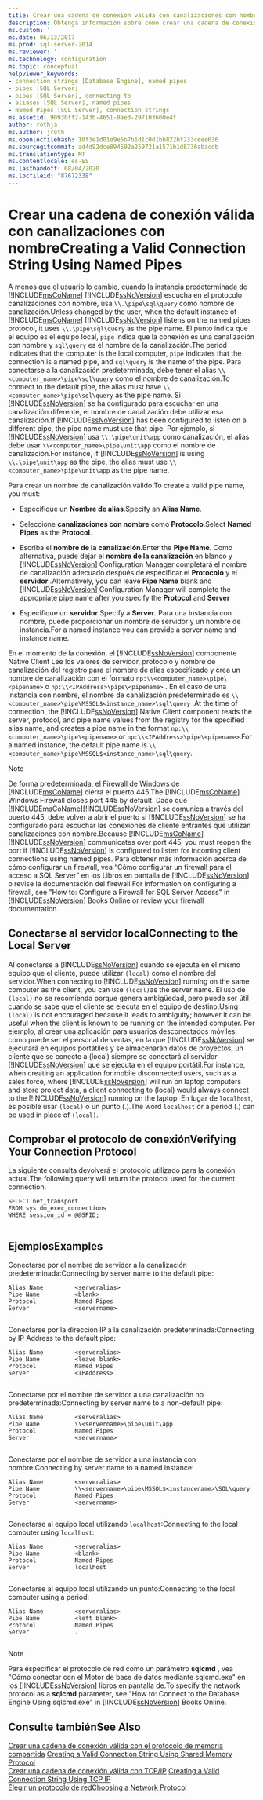 ```yaml
---
title: Crear una cadena de conexión válida con canalizaciones con nombre | Microsoft Docs
description: Obtenga información sobre cómo crear una cadena de conexión válida al usar el protocolo canalizaciones con nombre para conectarse a una instancia de SQL Server. Ver ejemplos de nombres de canalización válidos.
ms.custom: ''
ms.date: 06/13/2017
ms.prod: sql-server-2014
ms.reviewer: ''
ms.technology: configuration
ms.topic: conceptual
helpviewer_keywords:
- connection strings [Database Engine], named pipes
- pipes [SQL Server]
- pipes [SQL Server], connecting to
- aliases [SQL Server], named pipes
- Named Pipes [SQL Server], connection strings
ms.assetid: 90930ff2-143b-4651-8ae3-297103600e4f
author: rothja
ms.author: jroth
ms.openlocfilehash: 10f3e1d01e9e5b7b1d1c0d1bb822bf233ceee636
ms.sourcegitcommit: ad4d92dce894592a259721a1571b1d8736abacdb
ms.translationtype: MT
ms.contentlocale: es-ES
ms.lasthandoff: 08/04/2020
ms.locfileid: "87672338"
---
```

# <a name="creating-a-valid-connection-string-using-named-pipes"></a><span data-ttu-id="16a29-104">Crear una cadena de conexión válida con canalizaciones con nombre</span><span class="sxs-lookup"><span data-stu-id="16a29-104">Creating a Valid Connection String Using Named Pipes</span></span>
  <span data-ttu-id="16a29-105">A menos que el usuario lo cambie, cuando la instancia predeterminada de [!INCLUDE[msCoName](../../includes/msconame-md.md)] [!INCLUDE[ssNoVersion](../../includes/ssnoversion-md.md)] escucha en el protocolo canalizaciones con nombre, usa `\\.\pipe\sql\query` como nombre de canalización.</span><span class="sxs-lookup"><span data-stu-id="16a29-105">Unless changed by the user, when the default instance of [!INCLUDE[msCoName](../../includes/msconame-md.md)] [!INCLUDE[ssNoVersion](../../includes/ssnoversion-md.md)] listens on the named pipes protocol, it uses `\\.\pipe\sql\query` as the pipe name.</span></span> <span data-ttu-id="16a29-106">El punto indica que el equipo es el equipo local, `pipe` indica que la conexión es una canalización con nombre y `sql\query` es el nombre de la canalización.</span><span class="sxs-lookup"><span data-stu-id="16a29-106">The period indicates that the computer is the local computer, `pipe` indicates that the connection is a named pipe, and `sql\query` is the name of the pipe.</span></span> <span data-ttu-id="16a29-107">Para conectarse a la canalización predeterminada, debe tener el alias `\\<computer_name>\pipe\sql\query` como el nombre de canalización.</span><span class="sxs-lookup"><span data-stu-id="16a29-107">To connect to the default pipe, the alias must have `\\<computer_name>\pipe\sql\query` as the pipe name.</span></span> <span data-ttu-id="16a29-108">Si [!INCLUDE[ssNoVersion](../../includes/ssnoversion-md.md)] se ha configurado para escuchar en una canalización diferente, el nombre de canalización debe utilizar esa canalización.</span><span class="sxs-lookup"><span data-stu-id="16a29-108">If [!INCLUDE[ssNoVersion](../../includes/ssnoversion-md.md)] has been configured to listen on a different pipe, the pipe name must use that pipe.</span></span> <span data-ttu-id="16a29-109">Por ejemplo, si [!INCLUDE[ssNoVersion](../../includes/ssnoversion-md.md)] usa `\\.\pipe\unit\app` como canalización, el alias debe usar `\\<computer_name>\pipe\unit\app` como el nombre de canalización.</span><span class="sxs-lookup"><span data-stu-id="16a29-109">For instance, if [!INCLUDE[ssNoVersion](../../includes/ssnoversion-md.md)] is using `\\.\pipe\unit\app` as the pipe, the alias must use `\\<computer_name>\pipe\unit\app` as the pipe name.</span></span>  
  
 <span data-ttu-id="16a29-110">Para crear un nombre de canalización válido:</span><span class="sxs-lookup"><span data-stu-id="16a29-110">To create a valid pipe name, you must:</span></span>  
  
-   <span data-ttu-id="16a29-111">Especifique un **Nombre de alias**.</span><span class="sxs-lookup"><span data-stu-id="16a29-111">Specify an **Alias Name**.</span></span>  
  
-   <span data-ttu-id="16a29-112">Seleccione **canalizaciones con nombre** como **Protocolo**.</span><span class="sxs-lookup"><span data-stu-id="16a29-112">Select **Named Pipes** as the **Protocol**.</span></span>  
  
-   <span data-ttu-id="16a29-113">Escriba el **nombre de la canalización**.</span><span class="sxs-lookup"><span data-stu-id="16a29-113">Enter the **Pipe Name**.</span></span> <span data-ttu-id="16a29-114">Como alternativa, puede dejar el **nombre de la canalización** en blanco y [!INCLUDE[ssNoVersion](../../includes/ssnoversion-md.md)] Configuration Manager completará el nombre de canalización adecuado después de especificar el **Protocolo** y el **servidor** .</span><span class="sxs-lookup"><span data-stu-id="16a29-114">Alternatively, you can leave **Pipe Name** blank and [!INCLUDE[ssNoVersion](../../includes/ssnoversion-md.md)] Configuration Manager will complete the appropriate pipe name after you specify the **Protocol** and **Server**</span></span>  
  
-   <span data-ttu-id="16a29-115">Especifique un **servidor**.</span><span class="sxs-lookup"><span data-stu-id="16a29-115">Specify a **Server**.</span></span> <span data-ttu-id="16a29-116">Para una instancia con nombre, puede proporcionar un nombre de servidor y un nombre de instancia.</span><span class="sxs-lookup"><span data-stu-id="16a29-116">For a named instance you can provide a server name and instance name.</span></span>  
  
 <span data-ttu-id="16a29-117">En el momento de la conexión, el [!INCLUDE[ssNoVersion](../../includes/ssnoversion-md.md)] componente Native Client Lee los valores de servidor, protocolo y nombre de canalización del registro para el nombre de alias especificado y crea un nombre de canalización con el formato `np:\\<computer_name>\pipe\<pipename>` o `np:\\<IPAddress>\pipe\<pipename>` . En el caso de una instancia con nombre, el nombre de canalización predeterminado es `\\<computer_name>\pipe\MSSQL$<instance_name>\sql\query` .</span><span class="sxs-lookup"><span data-stu-id="16a29-117">At the time of connection, the [!INCLUDE[ssNoVersion](../../includes/ssnoversion-md.md)] Native Client component reads the server, protocol, and pipe name values from the registry for the specified alias name, and creates a pipe name in the format `np:\\<computer_name>\pipe\<pipename>` or `np:\\<IPAddress>\pipe\<pipename>`.For a named instance, the default pipe name is `\\<computer_name>\pipe\MSSQL$<instance_name>\sql\query`.</span></span>  
  
> [!NOTE]  
>  <span data-ttu-id="16a29-118">De forma predeterminada, el Firewall de Windows de [!INCLUDE[msCoName](../../includes/msconame-md.md)] cierra el puerto 445.</span><span class="sxs-lookup"><span data-stu-id="16a29-118">The [!INCLUDE[msCoName](../../includes/msconame-md.md)] Windows Firewall closes port 445 by default.</span></span> <span data-ttu-id="16a29-119">Dado que [!INCLUDE[msCoName](../../includes/msconame-md.md)][!INCLUDE[ssNoVersion](../../includes/ssnoversion-md.md)] se comunica a través del puerto 445, debe volver a abrir el puerto si [!INCLUDE[ssNoVersion](../../includes/ssnoversion-md.md)] se ha configurado para escuchar las conexiones de cliente entrantes que utilizan canalizaciones con nombre.</span><span class="sxs-lookup"><span data-stu-id="16a29-119">Because [!INCLUDE[msCoName](../../includes/msconame-md.md)][!INCLUDE[ssNoVersion](../../includes/ssnoversion-md.md)] communicates over port 445, you must reopen the port if [!INCLUDE[ssNoVersion](../../includes/ssnoversion-md.md)] is configured to listen for incoming client connections using named pipes.</span></span> <span data-ttu-id="16a29-120">Para obtener más información acerca de cómo configurar un firewall, vea “Cómo configurar un firewall para el acceso a SQL Server” en los Libros en pantalla de [!INCLUDE[ssNoVersion](../../includes/ssnoversion-md.md)] o revise la documentación del firewall.</span><span class="sxs-lookup"><span data-stu-id="16a29-120">For information on configuring a firewall, see "How to: Configure a Firewall for SQL Server Access" in [!INCLUDE[ssNoVersion](../../includes/ssnoversion-md.md)] Books Online or review your firewall documentation.</span></span>  
  
## <a name="connecting-to-the-local-server"></a><span data-ttu-id="16a29-121">Conectarse al servidor local</span><span class="sxs-lookup"><span data-stu-id="16a29-121">Connecting to the Local Server</span></span>  
 <span data-ttu-id="16a29-122">Al conectarse a [!INCLUDE[ssNoVersion](../../includes/ssnoversion-md.md)] cuando se ejecuta en el mismo equipo que el cliente, puede utilizar `(local)` como el nombre del servidor.</span><span class="sxs-lookup"><span data-stu-id="16a29-122">When connecting to [!INCLUDE[ssNoVersion](../../includes/ssnoversion-md.md)] running on the same computer as the client, you can use `(local)`as the server name.</span></span> <span data-ttu-id="16a29-123">El uso de `(local)` no se recomienda porque genera ambigüedad, pero puede ser útil cuando se sabe que el cliente se ejecuta en el equipo de destino.</span><span class="sxs-lookup"><span data-stu-id="16a29-123">Using `(local)` is not encouraged because it leads to ambiguity; however it can be useful when the client is known to be running on the intended computer.</span></span> <span data-ttu-id="16a29-124">Por ejemplo, al crear una aplicación para usuarios desconectados móviles, como puede ser el personal de ventas, en la que [!INCLUDE[ssNoVersion](../../includes/ssnoversion-md.md)] se ejecutará en equipos portátiles y se almacenarán datos de proyectos, un cliente que se conecte a (local) siempre se conectará al servidor [!INCLUDE[ssNoVersion](../../includes/ssnoversion-md.md)] que se ejecuta en el equipo portátil.</span><span class="sxs-lookup"><span data-stu-id="16a29-124">For instance, when creating an application for mobile disconnected users, such as a sales force, where [!INCLUDE[ssNoVersion](../../includes/ssnoversion-md.md)] will run on laptop computers and store project data, a client connecting to (local) would always connect to the [!INCLUDE[ssNoVersion](../../includes/ssnoversion-md.md)] running on the laptop.</span></span> <span data-ttu-id="16a29-125">En lugar de `localhost`, es posible usar `(local)` o un punto (.).</span><span class="sxs-lookup"><span data-stu-id="16a29-125">The word `localhost` or a period (.) can be used in place of `(local)`.</span></span>  
  
## <a name="verifying-your-connection-protocol"></a><span data-ttu-id="16a29-126">Comprobar el protocolo de conexión</span><span class="sxs-lookup"><span data-stu-id="16a29-126">Verifying Your Connection Protocol</span></span>  
 <span data-ttu-id="16a29-127">La siguiente consulta devolverá el protocolo utilizado para la conexión actual.</span><span class="sxs-lookup"><span data-stu-id="16a29-127">The following query will return the protocol used for the current connection.</span></span>  
  
```  
SELECT net_transport   
FROM sys.dm_exec_connections   
WHERE session_id = @@SPID;  
  
```  
  
## <a name="examples"></a><span data-ttu-id="16a29-128">Ejemplos</span><span class="sxs-lookup"><span data-stu-id="16a29-128">Examples</span></span>  
 <span data-ttu-id="16a29-129">Conectarse por el nombre de servidor a la canalización predeterminada:</span><span class="sxs-lookup"><span data-stu-id="16a29-129">Connecting by server name to the default pipe:</span></span>  
  
```  
Alias Name         <serveralias>  
Pipe Name          <blank>  
Protocol           Named Pipes  
Server             <servername>  
  
```  
  
 <span data-ttu-id="16a29-130">Conectarse por la dirección IP a la canalización predeterminada:</span><span class="sxs-lookup"><span data-stu-id="16a29-130">Connecting by IP Address to the default pipe:</span></span>  
  
```  
Alias Name         <serveralias>  
Pipe Name          <leave blank>  
Protocol           Named Pipes  
Server             <IPAddress>  
  
```  
  
 <span data-ttu-id="16a29-131">Conectarse por el nombre de servidor a una canalización no predeterminada:</span><span class="sxs-lookup"><span data-stu-id="16a29-131">Connecting by server name to a non-default pipe:</span></span>  
  
```  
Alias Name         <serveralias>  
Pipe Name          \\<servername>\pipe\unit\app  
Protocol           Named Pipes  
Server             <servername>  
  
```  
  
 <span data-ttu-id="16a29-132">Conectarse por el nombre de servidor a una instancia con nombre:</span><span class="sxs-lookup"><span data-stu-id="16a29-132">Connecting by server name to a named instance:</span></span>  
  
```  
Alias Name         <serveralias>  
Pipe Name          \\<servername>\pipe\MSSQL$<instancename>\SQL\query  
Protocol           Named Pipes  
Server             <servername>  
  
```  
  
 <span data-ttu-id="16a29-133">Conectarse al equipo local utilizando `localhost`:</span><span class="sxs-lookup"><span data-stu-id="16a29-133">Connecting to the local computer using `localhost`:</span></span>  
  
```  
Alias Name         <serveralias>  
Pipe Name          <blank>  
Protocol           Named Pipes  
Server             localhost  
  
```  
  
 <span data-ttu-id="16a29-134">Conectarse al equipo local utilizando un punto:</span><span class="sxs-lookup"><span data-stu-id="16a29-134">Connecting to the local computer using a period:</span></span>  
  
```  
Alias Name         <serveralias>  
Pipe Name          <left blank>  
Protocol           Named Pipes  
Server             .  
  
```  
  
> [!NOTE]  
>  <span data-ttu-id="16a29-135">Para especificar el protocolo de red como un parámetro **sqlcmd** , vea "Cómo conectar con el Motor de base de datos mediante sqlcmd.exe" en los [!INCLUDE[ssNoVersion](../../includes/ssnoversion-md.md)] libros en pantalla de.</span><span class="sxs-lookup"><span data-stu-id="16a29-135">To specify the network protocol as a **sqlcmd** parameter, see "How to: Connect to the Database Engine Using sqlcmd.exe" in [!INCLUDE[ssNoVersion](../../includes/ssnoversion-md.md)] Books Online.</span></span>  
  
## <a name="see-also"></a><span data-ttu-id="16a29-136">Consulte también</span><span class="sxs-lookup"><span data-stu-id="16a29-136">See Also</span></span>  
 <span data-ttu-id="16a29-137">[Crear una cadena de conexión válida con el protocolo de memoria compartida](../../../2014/tools/configuration-manager/creating-a-valid-connection-string-using-shared-memory-protocol.md) </span><span class="sxs-lookup"><span data-stu-id="16a29-137">[Creating a Valid Connection String Using Shared Memory Protocol](../../../2014/tools/configuration-manager/creating-a-valid-connection-string-using-shared-memory-protocol.md) </span></span>  
 <span data-ttu-id="16a29-138">[Crear una cadena de conexión válida con TCP/IP](../../../2014/tools/configuration-manager/creating-a-valid-connection-string-using-tcp-ip.md) </span><span class="sxs-lookup"><span data-stu-id="16a29-138">[Creating a Valid Connection String Using TCP IP](../../../2014/tools/configuration-manager/creating-a-valid-connection-string-using-tcp-ip.md) </span></span>  
 [<span data-ttu-id="16a29-139">Elegir un protocolo de red</span><span class="sxs-lookup"><span data-stu-id="16a29-139">Choosing a Network Protocol</span></span>](../../../2014/tools/configuration-manager/choosing-a-network-protocol.md)  
  
  

